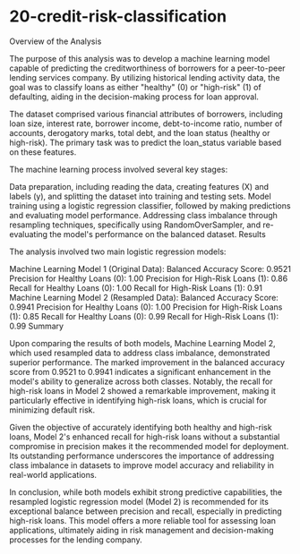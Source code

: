 # 20-credit-risk-classification

Overview of the Analysis

The purpose of this analysis was to develop a machine learning model capable of predicting the creditworthiness of borrowers for a peer-to-peer lending services company. By utilizing historical lending activity data, the goal was to classify loans as either "healthy" (0) or "high-risk" (1) of defaulting, aiding in the decision-making process for loan approval.

The dataset comprised various financial attributes of borrowers, including loan size, interest rate, borrower income, debt-to-income ratio, number of accounts, derogatory marks, total debt, and the loan status (healthy or high-risk). The primary task was to predict the loan_status variable based on these features.

The machine learning process involved several key stages:

Data preparation, including reading the data, creating features (X) and labels (y), and splitting the dataset into training and testing sets.
Model training using a logistic regression classifier, followed by making predictions and evaluating model performance.
Addressing class imbalance through resampling techniques, specifically using RandomOverSampler, and re-evaluating the model's performance on the balanced dataset.
Results

The analysis involved two main logistic regression models:

Machine Learning Model 1 (Original Data):
Balanced Accuracy Score: 0.9521
Precision for Healthy Loans (0): 1.00
Precision for High-Risk Loans (1): 0.86
Recall for Healthy Loans (0): 1.00
Recall for High-Risk Loans (1): 0.91
Machine Learning Model 2 (Resampled Data):
Balanced Accuracy Score: 0.9941
Precision for Healthy Loans (0): 1.00
Precision for High-Risk Loans (1): 0.85
Recall for Healthy Loans (0): 0.99
Recall for High-Risk Loans (1): 0.99
Summary

Upon comparing the results of both models, Machine Learning Model 2, which used resampled data to address class imbalance, demonstrated superior performance. The marked improvement in the balanced accuracy score from 0.9521 to 0.9941 indicates a significant enhancement in the model's ability to generalize across both classes. Notably, the recall for high-risk loans in Model 2 showed a remarkable improvement, making it particularly effective in identifying high-risk loans, which is crucial for minimizing default risk.

Given the objective of accurately identifying both healthy and high-risk loans, Model 2's enhanced recall for high-risk loans without a substantial compromise in precision makes it the recommended model for deployment. Its outstanding performance underscores the importance of addressing class imbalance in datasets to improve model accuracy and reliability in real-world applications.

In conclusion, while both models exhibit strong predictive capabilities, the resampled logistic regression model (Model 2) is recommended for its exceptional balance between precision and recall, especially in predicting high-risk loans. This model offers a more reliable tool for assessing loan applications, ultimately aiding in risk management and decision-making processes for the lending company.
 
